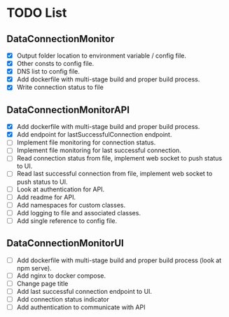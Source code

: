 # TODO List

## DataConnectionMonitor

- [x] Output folder location to environment variable / config file.
- [x] Other consts to config file.
- [x] DNS list to config file.
- [x] Add dockerfile with multi-stage build and proper build process.
- [x] Write connection status to file

## DataConnectionMonitorAPI

- [x] Add dockerfile with multi-stage build and proper build process.
- [x] Add endpoint for lastSuccessfulConnection endpoint.
- [ ] Implement file monitoring for connection status.
- [ ] Implement file monitoring for last successful connection.
- [ ] Read connection status from file, implement web socket to push status to UI.
- [ ] Read last successful connection from file, implement web socket to push status to UI.
- [ ] Look at authentication for API.
- [ ] Add readme for API.
- [ ] Add namespaces for custom classes.
- [ ] Add logging to file and associated classes.
- [ ] Add single reference to config file.

## DataConnectionMonitorUI

- [ ] Add dockerfile with multi-stage build and proper build process (look at npm serve).
- [ ] Add nginx to docker compose.
- [ ] Change page title
- [ ] Add last successful connection endpoint to UI.
- [ ] Add connection status indicator
- [ ] Add authentication to communicate with API